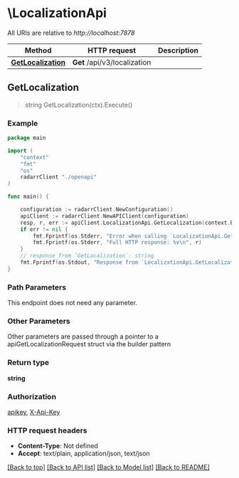 # \LocalizationApi

All URIs are relative to *http://localhost:7878*

Method | HTTP request | Description
------------- | ------------- | -------------
[**GetLocalization**](LocalizationApi.md#GetLocalization) | **Get** /api/v3/localization | 



## GetLocalization

> string GetLocalization(ctx).Execute()



### Example

```go
package main

import (
    "context"
    "fmt"
    "os"
    radarrClient "./openapi"
)

func main() {

    configuration := radarrClient.NewConfiguration()
    apiClient := radarrClient.NewAPIClient(configuration)
    resp, r, err := apiClient.LocalizationApi.GetLocalization(context.Background()).Execute()
    if err != nil {
        fmt.Fprintf(os.Stderr, "Error when calling `LocalizationApi.GetLocalization``: %v\n", err)
        fmt.Fprintf(os.Stderr, "Full HTTP response: %v\n", r)
    }
    // response from `GetLocalization`: string
    fmt.Fprintf(os.Stdout, "Response from `LocalizationApi.GetLocalization`: %v\n", resp)
}
```

### Path Parameters

This endpoint does not need any parameter.

### Other Parameters

Other parameters are passed through a pointer to a apiGetLocalizationRequest struct via the builder pattern


### Return type

**string**

### Authorization

[apikey](../README.md#apikey), [X-Api-Key](../README.md#X-Api-Key)

### HTTP request headers

- **Content-Type**: Not defined
- **Accept**: text/plain, application/json, text/json

[[Back to top]](#) [[Back to API list]](../README.md#documentation-for-api-endpoints)
[[Back to Model list]](../README.md#documentation-for-models)
[[Back to README]](../README.md)

